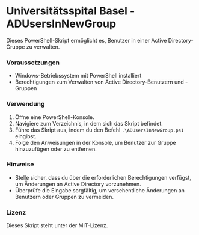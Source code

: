 # Universitätsspital Basel - ADUsersInNewGroup

Dieses PowerShell-Skript ermöglicht es, Benutzer in einer Active Directory-Gruppe zu verwalten.

### Voraussetzungen

- Windows-Betriebssystem mit PowerShell installiert
- Berechtigungen zum Verwalten von Active Directory-Benutzern und -Gruppen

### Verwendung

1. Öffne eine PowerShell-Konsole.
2. Navigiere zum Verzeichnis, in dem sich das Skript befindet.
3. Führe das Skript aus, indem du den Befehl `.\ADUsersInNewGroup.ps1` eingibst.
4. Folge den Anweisungen in der Konsole, um Benutzer zur Gruppe hinzuzufügen oder zu entfernen.

### Hinweise

- Stelle sicher, dass du über die erforderlichen Berechtigungen verfügst, um Änderungen an Active Directory vorzunehmen.
- Überprüfe die Eingabe sorgfältig, um versehentliche Änderungen an Benutzern oder Gruppen zu vermeiden.

### Lizenz

Dieses Skript steht unter der MIT-Lizenz.
